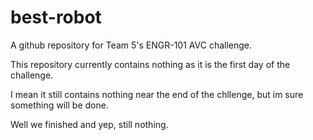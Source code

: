 # best-robot
A github repository for Team 5's  ENGR-101 AVC challenge.

This repository currently contains nothing as it is the first day of the challenge.

I mean it still contains nothing near the end of the chllenge, but im sure something will be done.

Well we finished and yep, still nothing.
